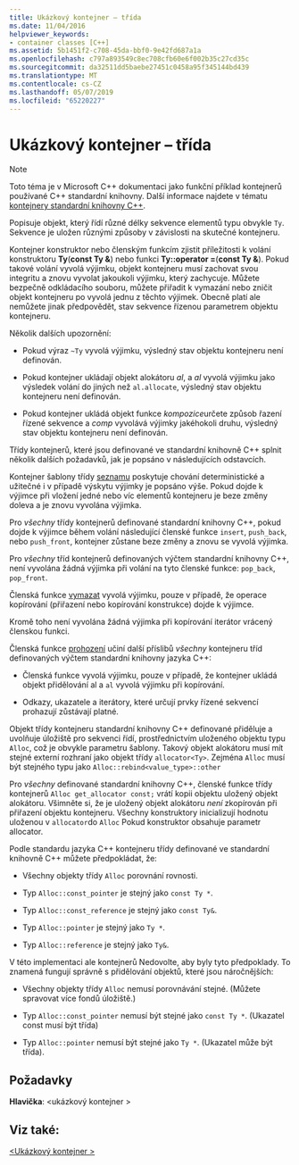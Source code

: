 ```yaml
---
title: Ukázkový kontejner – třída
ms.date: 11/04/2016
helpviewer_keywords:
- container classes [C++]
ms.assetid: 5b1451f2-c708-45da-bbf0-9e42fd687a1a
ms.openlocfilehash: c797a893549c8ec708cfb60e6f002b35c27cd35c
ms.sourcegitcommit: da32511dd5baebe27451c0458a95f345144bd439
ms.translationtype: MT
ms.contentlocale: cs-CZ
ms.lasthandoff: 05/07/2019
ms.locfileid: "65220227"
---
```

# <a name="sample-container-class"></a>Ukázkový kontejner – třída

> [!NOTE]
> Toto téma je v Microsoft C++ dokumentaci jako funkční příklad kontejnerů používané C++ standardní knihovny. Další informace najdete v tématu [kontejnery standardní knihovny C++](../standard-library/stl-containers.md).

Popisuje objekt, který řídí různé délky sekvence elementů typu obvykle `Ty`. Sekvence je uložen různými způsoby v závislosti na skutečné kontejneru.

Kontejner konstruktor nebo členským funkcím zjistit příležitosti k volání konstruktoru **Ty**(**const Ty &**) nebo funkci **Ty::operator =**(**const Ty &**). Pokud takové volání vyvolá výjimku, objekt kontejneru musí zachovat svou integritu a znovu vyvolat jakoukoli výjimku, který zachycuje. Můžete bezpečně odkládacího souboru, můžete přiřadit k vymazání nebo zničit objekt kontejneru po vyvolá jednu z těchto výjimek. Obecně platí ale nemůžete jinak předpovědět, stav sekvence řízenou parametrem objektu kontejneru.

Několik dalších upozornění:

- Pokud výraz `~Ty` vyvolá výjimku, výsledný stav objektu kontejneru není definován.

- Pokud kontejner ukládají objekt alokátoru *al*, a *al* vyvolá výjimku jako výsledek volání do jiných než `al.allocate`, výsledný stav objektu kontejneru není definován.

- Pokud kontejner ukládá objekt funkce *kompozice*určete způsob řazení řízené sekvence a *comp* vyvolává výjimky jakéhokoli druhu, výsledný stav objektu kontejneru není definován.

Třídy kontejnerů, které jsou definované ve standardní knihovně C++ splnit několik dalších požadavků, jak je popsáno v následujících odstavcích.

Kontejner šablony třídy [seznamu](../standard-library/list-class.md) poskytuje chování deterministické a užitečné i v případě výskytu výjimky je popsáno výše. Pokud dojde k výjimce při vložení jedné nebo víc elementů kontejneru je beze změny doleva a je znovu vyvolána výjimka.

Pro *všechny* třídy kontejnerů definované standardní knihovny C++, pokud dojde k výjimce během volání následující členské funkce `insert`, `push_back`, nebo `push_front`, kontejner zůstane beze změny a znovu se vyvolá výjimka.

Pro *všechny* tříd kontejnerů definovaných výčtem standardní knihovny C++, není vyvolána žádná výjimka při volání na tyto členské funkce: `pop_back`, `pop_front`.

Členská funkce [vymazat](../standard-library/container-class-erase.md) vyvolá výjimku, pouze v případě, že operace kopírování (přiřazení nebo kopírování konstrukce) dojde k výjimce.

Kromě toho není vyvolána žádná výjimka při kopírování iterátor vrácený členskou funkci.

Členská funkce [prohození](../standard-library/container-class-swap.md) učiní další příslibů *všechny* kontejneru tříd definovaných výčtem standardní knihovny jazyka C++:

- Členská funkce vyvolá výjimku, pouze v případě, že kontejner ukládá objekt přidělování al a `al` vyvolá výjimku při kopírování.

- Odkazy, ukazatele a iterátory, které určují prvky řízené sekvencí prohazují zůstávají platné.

Objekt třídy kontejneru standardní knihovny C++ definované přiděluje a uvolňuje úložiště pro sekvenci řídí, prostřednictvím uloženého objektu typu `Alloc`, což je obvykle parametru šablony. Takový objekt alokátoru musí mít stejné externí rozhraní jako objekt třídy `allocator<Ty>`. Zejména `Alloc` musí být stejného typu jako `Alloc::rebind<value_type>::other`

Pro *všechny* definované standardní knihovny C++, členské funkce třídy kontejnerů `Alloc get_allocator const;` vrátí kopii objektu uložený objekt alokátoru. Všimněte si, že je uložený objekt alokátoru *není* zkopírován při přiřazení objektu kontejneru. Všechny konstruktory inicializují hodnotu uloženou v `allocator`do `Alloc` Pokud konstruktor obsahuje parametr allocator.

Podle standardu jazyka C++ kontejneru třídy definované ve standardní knihovně C++ můžete předpokládat, že:

- Všechny objekty třídy `Alloc` porovnání rovnosti.

- Typ `Alloc::const_pointer` je stejný jako `const Ty *`.

- Typ `Alloc::const_reference` je stejný jako `const Ty&`.

- Typ `Alloc::pointer` je stejný jako `Ty *`.

- Typ `Alloc::reference` je stejný jako `Ty&`.

V této implementaci ale kontejnerů Nedovolte, aby byly tyto předpoklady. To znamená fungují správně s přidělování objektů, které jsou náročnějších:

- Všechny objekty třídy `Alloc` nemusí porovnávání stejné. (Můžete spravovat více fondů úložiště.)

- Typ `Alloc::const_pointer` nemusí být stejné jako `const Ty *`. (Ukazatel const musí být třída)

- Typ `Alloc::pointer` nemusí být stejné jako `Ty *`. (Ukazatel může být třída).

## <a name="requirements"></a>Požadavky

**Hlavička**: \<ukázkový kontejner >

## <a name="see-also"></a>Viz také:

[\<Ukázkový kontejner >](../standard-library/sample-container.md)<br/>
